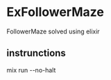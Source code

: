 ExFollowerMaze
==============
FollowerMaze solved using elixir

instrunctions
------------
mix run --no-halt
